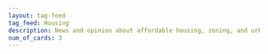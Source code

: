 ```yaml
---
layout: tag-feed
tag_feed: Housing
description: News and opinion about affordable housing, zoning, and urban planning in the City of Dallas.
num_of_cards: 3
---
```

